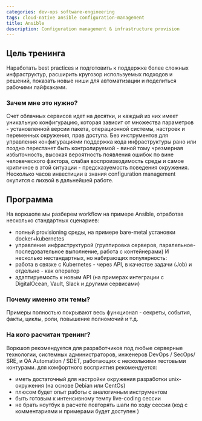 ```yaml
---
categories: dev-ops software-engineering
tags: cloud-native ansible configuration-management
title: Ansible
description: Configuration management & infrastructure provision
---
```

## Цель тренинга
Наработать best practices и подготовить к поддержке более сложных инфраструктур, расширить кругозор используемых подходов и решений, показать новые ниши для автоматизации и поделиться рабочими лайфхаками.

### Зачем мне это нужно?
Счет облачных сервисов идет на десятки, и каждый из них имеет уникальную конфигурацию, которая зависит от множества параметров - установленной версии пакета, операционной системы, настроек и переменных окружения, прав доступа. Без инструментов для управления конфигурациями поддержка кода инфраструктуры рано или поздно перестанет быть контролируемой - виной тому чрезмерная избыточность, высокая вероятность появления ошибок по вине человеческого фактора, слабая воспроизводимость среды и самое критичное в этой ситуации - предсказуемость поведения окружения. Несколько часов инвестиции в знания configuration management окупится с лихвой в дальнейшей работе.

## Программа
На воркшопе мы разберем workflow на примере Ansible, отработав несколько стандартных сценариев:
- полный provisioning среды, на примере bare-metal установки docker+kubernetes 
- управление инфраструктурой (группировка серверов, паралельное-последовательное выполнение, работа с контейнерами)
И несколько нестандартных, но набирающих популярность:
- работа в связке с Kubernetes - через API, в качестве задачи (Job) и отдельно - как оператор 
- адаптируемость к новым API (на примерах интеграции с DigitalOcean, Vault, Slack и другими сервисами)

### Почему именно эти темы?
Примеры полностью покрывают весь функционал - секреты, события, факты, циклы, роли, повышение полномочий и т.д.

### На кого расчитан тренинг?
Воркшоп рекомендуется для разработчиков под любые серверные технологии, системных администраторов, инженеров DevOps / SecOps/ SRE, и QA Automation / SDET, работающих с несколькими тестовыми контурами.
для комфортного восприятия рекомендуется: 
- иметь достаточный для настройки окружения разработки unix-окружения (на основе Debian или CentOs)
- плюсом будет опыт работы с аналогичным инструментом
- быть готовым к интенсивному темпу live-coding сессии
- не брать ноутбук в расчете повторять шаги по ходу сессии (код с комментариями и примерами будет доступен )
